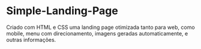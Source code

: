 # Simple-Landing-Page
Criado com HTML e CSS uma landing page otimizada tanto para web, como mobile, menu com direcionamento, imagens geradas automaticamente, e outras informações.
